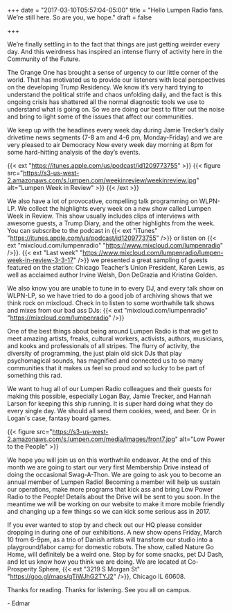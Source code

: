 +++
date = "2017-03-10T05:57:04-05:00"
title = "Hello Lumpen Radio fans. We’re still here. So are you, we hope."
draft = false

+++

We’re finally settling in to the fact that things are just getting weirder every day. And this weirdness has inspired an intense flurry of activity here in the Community of the Future.

The Orange One has brought a sense of urgency to our little corner of the world. That has motivated us to provide our listeners with local perspectives on the developing Trump Residency. We know it’s very hard trying to understand the political strife and chaos unfolding daily, and the fact is this ongoing crisis has shattered all the normal diagnostic tools we use to understand what is going on. So we are doing our best to filter out the noise and bring to light some of the issues that affect our communities.

We keep up with the headlines every week day during Jamie Trecker’s daily drivetime news segments (7-8 am and 4-6 pm, Monday-Friday) and we are very pleased to air Democracy Now every week day morning at 8pm for some hard-hitting analysis of the day’s events.

{{< ext "https://itunes.apple.com/us/podcast/id1209773755" >}}
  {{< figure src="https://s3-us-west-2.amazonaws.com/s.lumpen.com/weekinreview/weekinreview.jpg" alt="Lumpen Week in Review" >}}
{{< /ext >}}

We also have a lot of provocative, compelling talk programming on WLPN-LP. We collect the highlights every week on a new show called Lumpen Week in Review. This show usually includes clips of interviews with awesome guests, a Trump Diary, and the other highlights from the week. You can subscribe to the podcast in {{< ext "iTunes" "https://itunes.apple.com/us/podcast/id1209773755" />}} or listen on {{< ext "mixcloud.com/lumpenradio" "https://www.mixcloud.com/lumpenradio" />}}. {{< ext "Last week" "https://www.mixcloud.com/lumpenradio/lumpen-week-in-review-3-3-17" />}} we presented a great sampling of guests featured on the station: Chicago Teacher’s Union President, Karen Lewis, as well as acclaimed author Irvine Welsh, Don DeGrazia and Kristina Golden.

We also know you are unable to tune in to every DJ, and every talk show on WLPN-LP, so we have tried to do a good job of archiving shows that we think rock on mixcloud. Check in to listen to some worthwhile talk shows and mixes from our bad ass DJs: {{< ext "mixcloud.com/lumpenradio" "https://mixcloud.com/lumpenradio" />}}

One of the best things about being around Lumpen Radio is that we get to meet amazing artists, freaks, cultural workers, activists, authors, musicians, and kooks and professionals of all stripes. The flurry of activity, the diversity of programming, the just plain old sick DJs that play psychomagical sounds, has magnified and connected us to so many communities that it makes us feel so proud and so lucky to be part of something this rad.

We want to hug all of our Lumpen Radio colleagues and their guests for making this possible, especially Logan Bay, Jamie Trecker, and Hannah Larson for keeping this ship running. It is super hard doing what they do every single day. We should all send them cookies, weed, and beer. Or in Logan's case, fantasy board games.

{{< figure src="https://s3-us-west-2.amazonaws.com/s.lumpen.com/media/images/front7.jpg" alt="Low Power to the People" >}}

We hope you will join us on this worthwhile endeavor. At the end of this month we are going to start our very first Membership Drive instead of doing the occasional Swag-A-Thon. We are going to ask you to become an annual member of Lumpen Radio! Becoming a member will help us sustain our operations, make more programs that kick ass and bring Low Power Radio to the People! Details about the Drive will be sent to you soon. In the meantime we will be working on our website to make it more mobile friendly and changing up a few things so we can kick some serious ass in 2017.

If you ever wanted to stop by and check out our HQ please consider dropping in during one of our exhibitions. A new show opens Friday, March 10 from 6-9pm, as a trio of Danish artists will transform our studio into a playground/labor camp for domestic robots. The show, called Nature Go Home, will definitely be a weird one. Stop by for some snacks, pet DJ Dash, and let us know how you think we are doing.  We are located at Co-Prosperity Sphere, {{< ext "3219 S Morgan St" "https://goo.gl/maps/qTiWJhG2TYJ2" />}}, Chicago IL 60608.

Thanks for reading. Thanks for listening. See you all on campus.

\- Edmar
